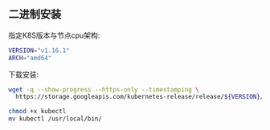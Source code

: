 ## 二进制安装

指定K8S版本与节点cpu架构:

```bash
VERSION="v1.16.1"
ARCH="amd64"
```

下载安装:

```bash
wget -q --show-progress --https-only --timestamping \
  https://storage.googleapis.com/kubernetes-release/release/${VERSION}/bin/linux/${ARCH}/kubectl

chmod +x kubectl
mv kubectl /usr/local/bin/
```